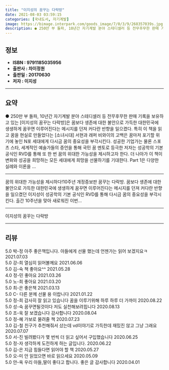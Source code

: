 ```yaml
---
title: "이지성의 꿈꾸는 다락방"
date: 2021-08-03 03:59:15
categories: [국내도서, 자기계발]
image: https://bimage.interpark.com/goods_image/7/0/3/9/268357039s.jpg
description: ● 250만 부 돌파, 10년간 자기계발 분야 스테디셀러 등 전무후무한 판매 기록을 보유하고 있는 [이지성의 꿈꾸는 다락방]은 꿈보다 생존에 대한 불안으로 가득한 대한민국에 생생하게 꿈꾸면 이루어진다는 메시지를 던져 커다란 반향을 일으켰다. 특히 이 책을 읽고 꿈을 현실로 만들었다는
---
```


## **정보**

- **ISBN : 9791185035956**
- **출판사 : 차이정원**
- **출판일 : 20170630**
- **저자 : 이지성**

------



## **요약**

●  250만 부 돌파, 10년간 자기계발 분야 스테디셀러 등 전무후무한 판매 기록을 보유하고 있는 [이지성의 꿈꾸는 다락방]은 꿈보다 생존에 대한 불안으로 가득한 대한민국에 생생하게 꿈꾸면 이루어진다는 메시지를 던져 커다란 반향을 일으켰다. 특히 이 책을 읽고 꿈을 현실로 만들었다는 [소녀시대] 서현과 래퍼 비와이의 고백은 꿈마저 포기할 위기에 놓인 N포 세대에게 다시금 꿈의 중요성을 부각시킨다. 성공한 기업가는 물론 스포츠 스타, 세계적인 예술가들의 증언을 통해 국민 꿈 멘토로 등극한 저자는 성공학의 기본 공식인 RVD를 통해 또 한 번 꿈의 위대한 가능성을 제시하고자 한다. 더 나아가 이 책이 변화와 성공을 희망하는 모든 세대에게 희망을 선물하기를 기대한다. Part 1은 다양한 실례와 이론을 ...

------

꿈의 위대한 가능성을 제시하다!10주년 개정증보판 꿈꾸는 다락방. 꿈보다 생존에 대한 불안으로 가득한 대한민국에 생생하게 꿈꾸면 이루어진다는 메시지를 던져 커다란 반향을 일으켰던 이지성이 성공학의 기본 공식인 RVD를 통해 다시금 꿈의 중요성을 부각시킨다. 출간 10주년을 맞아 새로워진 이번... 

------


이지성의 꿈꾸는 다락방 

------


## **리뷰** 

5.0 박-정 아주 좋은책입니다. 아들에게 선물 했는데 언젠가는 읽어 보겠지요ㅋ 2021.07.03 <br/>5.0 강-희 열심히 읽어볼께요 2021.06.06 <br/>5.0 김-숙 책 좋아요^^ 2021.05.28 <br/>4.0 정-민 좋아요 2021.03.26 <br/>5.0 노-희 좋아요 2021.03.20 <br/>5.0 최-은 좋은책 2021.03.13 <br/>5.0 C- 다른 분께 선물 용 이랍니다 2021.01.22 <br/>5.0 정-희 감사히 잘 읽고 있습니다  꿈을 이루기위해 하루 하루 더 가까이 2020.08.22 <br/>5.0 성-숙 꿈꾸면될것이다 저도 실천해보려힙니다 2020.08.13 <br/>5.0 조-욱 잘 보겠습니다 감사합니다  2020.08.04 <br/>5.0 정-혜 가보로 물려줄 책 2020.07.23 <br/>3.0 김-철 친구가 추천해줘서 샀는데 vd이야기로 가득한데 재밌진 않고 그냥 그래요 2020.07.07 <br/>5.0 서-진 빌려봤다가 몇 번씩 더 읽고 싶어서 구입했습니다 2020.06.25 <br/>5.0 정-자 생각하게 도전하게 하는 글입니다. 2020.06.22 <br/>5.0 김-은 지금 힘들다면  읽어야 할 책 2020.05.27 <br/>5.0 오-미 안 읽었으면 바로 읽으세요 2020.05.09 <br/>5.0 안-옥 우리 아들,딸이 좋다고 합니다. 좋은 글 감사합니다 2020.04.01 <br/>